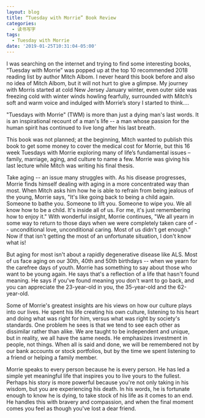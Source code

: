 ```yaml
---
layout: blog
title: “Tuesday with Morrie” Book Review
categories:
  - 读书写字
tags:
  - Tuesday with Morrie
date: '2019-01-25T10:31:04-05:00'
---
```

I was searching on the internet and trying to find some interesting books, “Tuesday with Morrie” was popped up at the top 10 recommended 2018 reading list by author Mitch Albom. I never heard this book before and also no idea of Mitch Albom, but it will not hurt to give a glimpse. My journey with Morris started at cold New Jersey January winter, even outer side was freezing cold with winter winds howling fearfully, surrounded with Mitch’s soft and warm voice and indulged with Morrie’s story I started to think….

"Tuesdays with Morrie" (TWM) is more than just a dying man's last words. It is an inspirational recount of a man's life -- a man whose passion for the human spirit has continued to live long after his last breath.

This book was not planned; at the beginning, Mitch wanted to publish this book to get some money to cover the medical cost for Morrie, but this 16 week Tuesdays with Morrie exploring many of life’s fundamental issues – family, marriage, aging, and culture to name a few. Morrie was giving his last lecture while Mitch was writing his final thesis.

Take aging -- an issue many struggles with. As his disease progresses, Morrie finds himself dealing with aging in a more concentrated way than most. When Mitch asks him how he is able to refrain from being jealous of the young, Morrie says, "It's like going back to being a child again. Someone to bathe you. Someone to lift you. Someone to wipe you. We all know how to be a child. It's inside all of us. For me, it's just remembering how to enjoy it." With wonderful insight, Morrie continues, "We all yearn in some way to return to those days when we were completely taken care of -- unconditional love, unconditional caring. Most of us didn't get enough." Now if that isn't getting the most of an unfortunate situation, I don't know what is!

But aging for most isn't about a rapidly degenerative disease like ALS. Most of us face aging on our 30th, 40th and 50th birthdays -- when we yearn for the carefree days of youth. Morrie has something to say about those who want to be young again. He says that's a reflection of a life that hasn't found meaning. He says if you've found meaning you don't want to go back, and you can appreciate the 23-year-old in you, the 35-year-old and the 62-year-old.

Some of Morrie's greatest insights are his views on how our culture plays into our lives. He spent his life creating his own culture, listening to his heart and doing what was right for him, versus what was right by society's standards. One problem he sees is that we tend to see each other as dissimilar rather than alike. We are taught to be independent and unique, but in reality, we all have the same needs. He emphasizes investment in people, not things. When all is said and done, we will be remembered not by our bank accounts or stock portfolios, but by the time we spent listening to a friend or helping a family member.

Morrie speaks to every person because he is every person. He has led a simple yet meaningful life that inspires you to live yours to the fullest. Perhaps his story is more powerful because you're not only taking in his wisdom, but you are experiencing his death. In his words, he is fortunate enough to know he is dying, to take stock of his life as it comes to an end. He handles this with bravery and compassion, and when the final moment comes you feel as though you've lost a dear friend.
